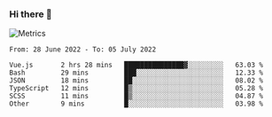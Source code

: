 ### Hi there 👋

![Metrics](https://github.com/radoapx/radoapx/blob/main/github-metrics.svg)

<!--START_SECTION:waka-->

```text
From: 28 June 2022 - To: 05 July 2022

Vue.js       2 hrs 28 mins   ███████████████▓░░░░░░░░░   63.03 %
Bash         29 mins         ███░░░░░░░░░░░░░░░░░░░░░░   12.33 %
JSON         18 mins         ██░░░░░░░░░░░░░░░░░░░░░░░   08.02 %
TypeScript   12 mins         █▒░░░░░░░░░░░░░░░░░░░░░░░   05.28 %
SCSS         11 mins         █▒░░░░░░░░░░░░░░░░░░░░░░░   04.87 %
Other        9 mins          █░░░░░░░░░░░░░░░░░░░░░░░░   03.98 %
```

<!--END_SECTION:waka-->

<!--
**radoapx/radoapx** is a ✨ _special_ ✨ repository because its `README.md` (this file) appears on your GitHub profile.

Here are some ideas to get you started:

- 🔭 I’m currently working on ...
- 🌱 I’m currently learning ...
- 👯 I’m looking to collaborate on ...
- 🤔 I’m looking for help with ...
- 💬 Ask me about ...
- 📫 How to reach me: ...
- 😄 Pronouns: ...
- ⚡ Fun fact: ...
-->
